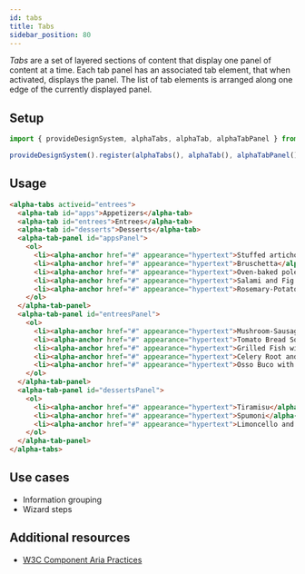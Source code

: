 ```yaml
---
id: tabs
title: Tabs
sidebar_position: 80
---
```


_Tabs_ are a set of layered sections of content that display one panel of content at a time. Each tab panel has an associated tab element, that when activated, displays the panel. The list of tab elements is arranged along one edge of the currently displayed panel.

## Setup

```ts
import { provideDesignSystem, alphaTabs, alphaTab, alphaTabPanel } from '@genesislcap/alpha-design-system';

provideDesignSystem().register(alphaTabs(), alphaTab(), alphaTabPanel());
```

## Usage

```html live
<alpha-tabs activeid="entrees">
  <alpha-tab id="apps">Appetizers</alpha-tab>
  <alpha-tab id="entrees">Entrees</alpha-tab>
  <alpha-tab id="desserts">Desserts</alpha-tab>
  <alpha-tab-panel id="appsPanel">
    <ol>
      <li><alpha-anchor href="#" appearance="hypertext">Stuffed artichokes</alpha-anchor></li>
      <li><alpha-anchor href="#" appearance="hypertext">Bruschetta</alpha-anchor></li>
      <li><alpha-anchor href="#" appearance="hypertext">Oven-baked polenta</alpha-anchor></li>
      <li><alpha-anchor href="#" appearance="hypertext">Salami and Fig Crostini with Ricotta</alpha-anchor></li>
      <li><alpha-anchor href="#" appearance="hypertext">Rosemary-Potato Focaccia with Goat Cheese</alpha-anchor></li>
    </ol>
  </alpha-tab-panel>
  <alpha-tab-panel id="entreesPanel">
    <ol>
      <li><alpha-anchor href="#" appearance="hypertext">Mushroom-Sausage Ragù</alpha-anchor></li>
      <li><alpha-anchor href="#" appearance="hypertext">Tomato Bread Soup with Steamed Mussels</alpha-anchor></li>
      <li><alpha-anchor href="#" appearance="hypertext">Grilled Fish with Artichoke Caponata</alpha-anchor></li>
      <li><alpha-anchor href="#" appearance="hypertext">Celery Root and Mushroom Lasagna</alpha-anchor></li>
      <li><alpha-anchor href="#" appearance="hypertext">Osso Buco with Citrus Gremolata</alpha-anchor></li>
    </ol>
  </alpha-tab-panel>
  <alpha-tab-panel id="dessertsPanel">
    <ol>
      <li><alpha-anchor href="#" appearance="hypertext">Tiramisu</alpha-anchor></li>
      <li><alpha-anchor href="#" appearance="hypertext">Spumoni</alpha-anchor></li>
      <li><alpha-anchor href="#" appearance="hypertext">Limoncello and Ice Cream with Biscotti</alpha-anchor></li>
    </ol>
  </alpha-tab-panel>
</alpha-tabs>
```

## Use cases

* Information grouping
* Wizard steps

## Additional resources

- [W3C Component Aria Practices](https://w3c.github.io/aria-practices/#tabpanel)